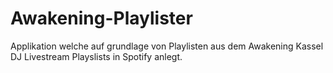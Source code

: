 # Awakening-Playlister
Applikation welche auf grundlage von Playlisten aus dem Awakening Kassel DJ Livestream Playslists in Spotify anlegt. 
